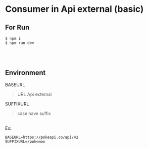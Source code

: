 # Consumer in Api external (basic)

## For Run

`$ npm i`<br>
`$ npm run dev`


<br>
<br>

## Environment

BASEURL
> URL Api external

SUFFIXURL
> case have suffix

<br>
Ex:

    BASEURL=https://pokeapi.co/api/v2
    SUFFIXURL=/pokemon
    